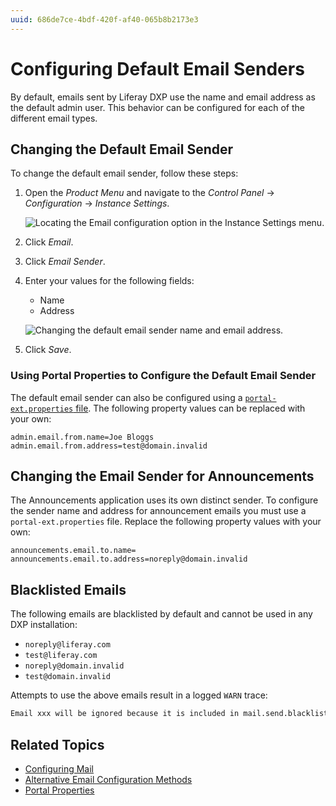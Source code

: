 ```yaml
---
uuid: 686de7ce-4bdf-420f-af40-065b8b2173e3
---
```

# Configuring Default Email Senders

By default, emails sent by Liferay DXP use the name and email address as the default admin user. This behavior can be configured for each of the different email types.

## Changing the Default Email Sender

To change the default email sender, follow these steps:

1. Open the *Product Menu* and navigate to the *Control Panel* → *Configuration* → *Instance Settings*.

    ![Locating the Email configuration option in the Instance Settings menu.](./configuring-default-email-senders/images/01.png)

1. Click *Email*.

1. Click *Email Sender*.

1. Enter your values for the following fields:

    * Name
    * Address

    ![Changing the default email sender name and email address.](./configuring-default-email-senders/images/02.png)

1. Click *Save*.

### Using Portal Properties to Configure the Default Email Sender

The default email sender can also be configured using a [`portal-ext.properties` file](../../reference/portal-properties.md). The following property values can be replaced with your own:

```properties
admin.email.from.name=Joe Bloggs
admin.email.from.address=test@domain.invalid
```

## Changing the Email Sender for Announcements

The Announcements application uses its own distinct sender. To configure the sender name and address for announcement emails you must use a `portal-ext.properties` file. Replace the following property values with your own:

```properties
announcements.email.to.name=
announcements.email.to.address=noreply@domain.invalid
```

## Blacklisted Emails

The following emails are blacklisted by default and cannot be used in any DXP installation:

* `noreply@liferay.com`
* `test@liferay.com`
* `noreply@domain.invalid`
* `test@domain.invalid`

Attempts to use the above emails result in a logged `WARN` trace:

```bash
Email xxx will be ignored because it is included in mail.send.blacklist
```
## Related Topics

* [Configuring Mail](../configuring-mail.md)
* [Alternative Email Configuration Methods](./alternative-email-configuration-methods.md)
* [Portal Properties](../../reference/portal-properties.md)
